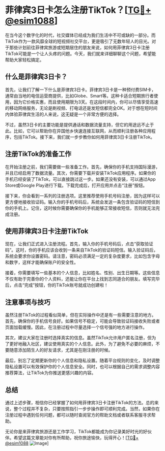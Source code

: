 # 菲律宾3日卡怎么注册TikTok？[[TG💪+ @esim1088](https://t.me/s/esim1088)]

在当今这个数字化的时代，社交媒体已经成为我们生活中不可或缺的一部分。而TikTok作为一款风靡全球的短视频社交平台，更是吸引了无数年轻人的目光。对于那些计划前往菲律宾旅游或短期居住的朋友来说，如何用菲律宾3日卡注册TikTok可能是一个让人头疼的问题。今天，我们就来详细聊聊这个问题，希望能帮助大家轻松搞定。

## 什么是菲律宾3日卡？

首先，让我们了解一下什么是菲律宾3日卡。菲律宾3日卡是一种预付费SIM卡，通常由当地的电信运营商提供，比如Globe、Smart等。这种卡适合短期旅行者使用，因为它价格实惠，而且使用期限为3天。在这段时间内，你可以尽情享受高速的移动网络服务，无论是刷视频、打电话还是发短信都完全OK。对于想在短时间内体验菲律宾生活的人来说，这无疑是一个非常方便的选择。

不过，虽然3日卡的主要功能是提供通话和数据流量支持，但它的用途远不止于此。比如，它可以帮助你在异国他乡快速连接互联网，从而顺利注册各种应用程序，包括TikTok。接下来，我们就一步步教你如何用菲律宾3日卡注册TikTok。

## 注册TikTok的准备工作

在开始注册之前，我们需要做一些准备工作。首先，确保你的手机支持国际漫游，并且已经启用了数据流量。其次，你需要下载并安装TikTok应用程序。如果你的手机已经安装了TikTok，可以直接跳过这一步。如果还没有安装，可以通过App Store或Google Play进行下载。下载完成后，打开应用并点击“注册”按钮。

接下来，你会看到一系列的注册选项。这里推荐使用手机号码注册，因为这样可以更方便地接收验证码。输入你的手机号码后，系统会发送一条包含验证码的短信到你的手机上。记住，这时候你需要确保你的手机能够正常接收短信，否则就无法完成注册。

## 使用菲律宾3日卡注册TikTok

现在，让我们正式进入注册流程。首先，输入你的手机号码后，点击“获取验证码”。这时，你的手机应该会收到一条来自TikTok的验证码短信。输入验证码后，系统会要求你设置密码。请注意，密码必须满足一定的复杂度要求，比如包含字母和数字，这样才能确保账户的安全性。

接着，你需要填写一些基本的个人信息，比如姓名、性别、出生日期等。这些信息不仅有助于完善你的个人资料，还能让你在平台上找到志同道合的朋友。填写完毕后，点击“完成”按钮，你的TikTok账号就成功创建啦！

## 注意事项与技巧

虽然注册TikTok的过程看似简单，但在实际操作中还是有一些需要注意的地方。首先，确保你的手机信号良好。如果信号不稳定，可能会导致验证码接收失败或者页面加载缓慢。因此，在注册过程中尽量选择一个信号强的地方进行操作。

其次，建议大家在注册时选择真实的信息。虽然TikTok允许用户匿名注册，但为了更好地融入社区，建议使用真实的个人信息。此外，为了避免不必要的麻烦，不要随意添加陌生人的好友请求，尤其是在刚注册的时候。

最后，别忘了定期更新你的个人信息和隐私设置。随着平台规则的变化，及时调整隐私设置可以有效保护你的个人信息安全。同时，也可以根据自己的需求调整内容推荐算法，让TikTok为你推送更感兴趣的内容。

## 总结

通过上述步骤，相信你已经掌握了如何用菲律宾3日卡注册TikTok的方法。总的来说，整个过程并不复杂，只要按照指引一步步操作即可顺利完成。当然，如果你在注册过程中遇到任何问题，都可以随时查阅官方的帮助文档或者联系客服寻求帮助。

无论你是来菲律宾旅游还是工作学习，TikTok都能成为你记录美好时光的好伙伴。希望这篇文章能对你有所帮助，祝你旅途愉快，玩得开心！[[TG💪+ @esim1088](https://t.me/s/esim1088) ![Image](https://i.postimg.cc/4NQfJmqS/Snipaste-2025-05-13-00-14-12.png)]